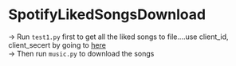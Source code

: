 # SpotifyLikedSongsDownload
-> Run ``test1.py`` first to get all the liked songs to file....use client_id, client_secert by going to [here](https://developer.spotify.com/dashboard/login) <br>
-> Then run ``music.py`` to download the songs
